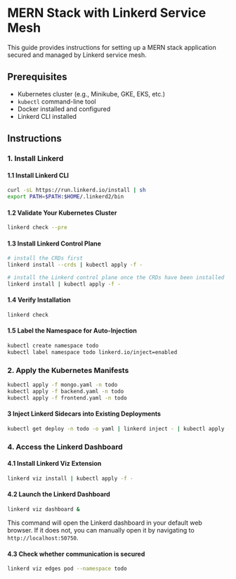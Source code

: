 
# MERN Stack with Linkerd Service Mesh

This guide provides instructions for setting up a MERN stack application secured and managed by Linkerd service mesh.

## Prerequisites

- Kubernetes cluster (e.g., Minikube, GKE, EKS, etc.)
- `kubectl` command-line tool
- Docker installed and configured
- Linkerd CLI installed

## Instructions

### 1. Install Linkerd

#### 1.1 Install Linkerd CLI

```bash
curl -sL https://run.linkerd.io/install | sh
export PATH=$PATH:$HOME/.linkerd2/bin
```

#### 1.2 Validate Your Kubernetes Cluster

```bash
linkerd check --pre
```

#### 1.3 Install Linkerd Control Plane

```bash
# install the CRDs first
linkerd install --crds | kubectl apply -f -

# install the Linkerd control plane once the CRDs have been installed
linkerd install | kubectl apply -f -
```

#### 1.4 Verify Installation

```bash
linkerd check
```

#### 1.5 Label the Namespace for Auto-Injection

```bash
kubectl create namespace todo
kubectl label namespace todo linkerd.io/inject=enabled
```


### 2. Apply the Kubernetes Manifests

```bash
kubectl apply -f mongo.yaml -n todo
kubectl apply -f backend.yaml -n todo
kubectl apply -f frontend.yaml -n todo
```

#### 3 Inject Linkerd Sidecars into Existing Deployments

```bash
kubectl get deploy -n todo -o yaml | linkerd inject - | kubectl apply -f -
```

### 4. Access the Linkerd Dashboard

#### 4.1 Install Linkerd Viz Extension

```bash
linkerd viz install | kubectl apply -f -
```

#### 4.2 Launch the Linkerd Dashboard

```bash
linkerd viz dashboard &
```
This command will open the Linkerd dashboard in your default web browser. If it does not, you can manually open it by navigating to `http://localhost:50750`.

#### 4.3 Check whether communication is secured

```bash
linkerd viz edges pod --namespace todo
```

